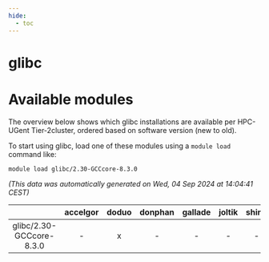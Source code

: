 ```yaml
---
hide:
  - toc
---
```


glibc
=====

# Available modules


The overview below shows which glibc installations are available per HPC-UGent Tier-2cluster, ordered based on software version (new to old).

To start using glibc, load one of these modules using a `module load` command like:

```shell
module load glibc/2.30-GCCcore-8.3.0
```

*(This data was automatically generated on Wed, 04 Sep 2024 at 14:04:41 CEST)*  

| |accelgor|doduo|donphan|gallade|joltik|shinx|skitty|
| :---: | :---: | :---: | :---: | :---: | :---: | :---: | :---: |
|glibc/2.30-GCCcore-8.3.0|-|x|-|-|-|-|x|
